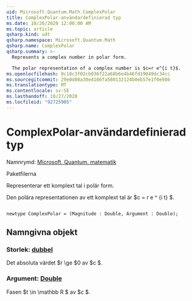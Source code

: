 ```yaml
---
uid: Microsoft.Quantum.Math.ComplexPolar
title: ComplexPolar-användardefinierad typ
ms.date: 10/26/2020 12:00:00 AM
ms.topic: article
qsharp.kind: udt
qsharp.namespace: Microsoft.Quantum.Math
qsharp.name: ComplexPolar
qsharp.summary: >-
  Represents a complex number in polar form.

  The polar representation of a complex number is $c=r e^{i t}$.
ms.openlocfilehash: 0c18c3f02cb036f22a68b6e4b46fd19049dc34cc
ms.sourcegitcommit: 29e0d88a30e4166fa580132124b0eb57e1f0e986
ms.translationtype: MT
ms.contentlocale: sv-SE
ms.lasthandoff: 10/27/2020
ms.locfileid: "92725905"
---
```

# <a name="complexpolar-user-defined-type"></a>ComplexPolar-användardefinierad typ

Namnrymd: [Microsoft. Quantum. matematik](xref:Microsoft.Quantum.Math)

Paketfilerna [](https://nuget.org/packages/)


Representerar ett komplext tal i polär form.

Den polära representationen av ett komplext tal är $c = r e ^ {i t} $.

```qsharp

newtype ComplexPolar = (Magnitude : Double, Argument : Double);
```



## <a name="named-items"></a>Namngivna objekt

### <a name="magnitude--double"></a>Storlek: [dubbel](xref:microsoft.quantum.lang-ref.double)

Det absoluta värdet $r \ge $0 av $c $.
### <a name="argument--double"></a>Argument: [Double](xref:microsoft.quantum.lang-ref.double)

Fasen $t \in \mathbb R $ av $c $.